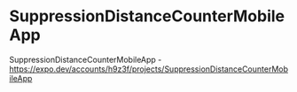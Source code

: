 # SuppressionDistanceCounterMobileApp
SuppressionDistanceCounterMobileApp - https://expo.dev/accounts/h9z3f/projects/SuppressionDistanceCounterMobileApp
